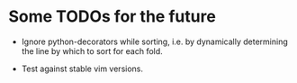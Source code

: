 
# Some TODOs for the future

* Ignore python-decorators while sorting, i.e. by dynamically determining the
  line by which to sort for each fold.

* Test against stable vim versions.
